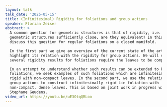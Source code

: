 ```yaml
---
layout: talk
talk_date: '2025-05-15'
title: (Infinitesimal) Rigidity for foliations and group actions
speaker: Florian Zeiser
abstract: >
  A common question for geometric structures is that of rigidity, i.e. given two
  geometric structures sufficiently close, are they equivalent? In this talk we
  discuss this question for regular foliations on a closed manifold.

  In the first part we give an overview of the current state of the art and
  highlight its relation with the rigidity for group actions. We will see that
  several rigidity results for foliations require the leaves to be compact. 

  In an attempt to understand whether such results can be extended to Riemannian
  foliations, we seek examples of such foliations which are infinitesimally
  rigid with non-compact leaves. In the second part, we use the relation to
  group actions to construct infinitesimally rigid Lie foliation with
  non-compact, dense leaves. This is based on joint work in progress with
  Stephane Geudens.
video_url: https://youtu.be/uE3OtqQRLoo
---
```

